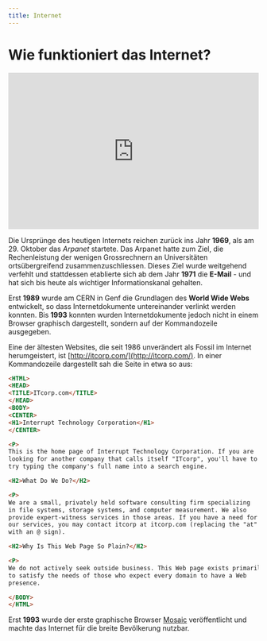```yaml
---
title: Internet
---
```


# Wie funktioniert das Internet?

<iframe width="100%" height="315" src="https://www.youtube.com/embed/l_aSMNjx_Fw" title="YouTube video player" frameBorder="0" allow="accelerometer; autoplay; clipboard-write; encrypted-media; gyroscope; picture-in-picture" allowFullScreen></iframe>

Die Ursprünge des heutigen Internets reichen zurück ins Jahr **1969**, als am 29. Oktober das *Arpanet* startete. Das Arpanet hatte zum Ziel, die Rechenleistung der wenigen Grossrechnern an Universitäten ortsübergreifend zusammenzuschliessen. Dieses Ziel wurde weitgehend verfehlt und stattdessen etablierte sich ab dem Jahr **1971** die **E-Mail** - und hat sich bis heute als wichtiger Informationskanal gehalten.

Erst **1989** wurde am CERN in Genf die Grundlagen des **World Wide Webs** entwickelt, so dass Internetdokumente untereinander verlinkt werden konnten. Bis **1993** konnten wurden Internetdokumente jedoch nicht in einem Browser graphisch dargestellt, sondern auf der Kommandozeile ausgegeben.

Eine der ältesten Websites, die seit 1986 unverändert als Fossil im Internet herumgeistert, ist [http://itcorp.com/](http://itcorp.com/). In einer Kommandozeile dargestellt sah die Seite in etwa so aus:

<div style={{'maxHeight': '10em', 'overflow': 'auto'}} >

```html
<HTML>
<HEAD>
<TITLE>ITcorp.com</TITLE>
</HEAD>
<BODY>
<CENTER>
<H1>Interrupt Technology Corporation</H1>
</CENTER>

<P>
This is the home page of Interrupt Technology Corporation. If you are
looking for another company that calls itself "ITcorp", you'll have to
try typing the company's full name into a search engine.

<H2>What Do We Do?</H2>

<P>
We are a small, privately held software consulting firm specializing
in file systems, storage systems, and computer measurement. We also
provide expert-witness services in those areas. If you have a need for
our services, you may contact itcorp at itcorp.com (replacing the "at"
with an @ sign).

<H2>Why Is This Web Page So Plain?</H2>

<P>
We do not actively seek outside business. This Web page exists primarily
to satisfy the needs of those who expect every domain to have a Web
presence.

</BODY>
</HTML>
```

</div>

Erst **1993** wurde der erste graphische Browser [Mosaic](https://de.wikipedia.org/wiki/NCSA_Mosaic) veröffentlicht und machte das Internet für die breite Bevölkerung nutzbar.